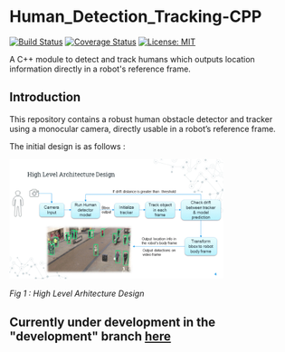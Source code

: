 # Human_Detection_Tracking-CPP
[![Build Status](https://app.travis-ci.com/aditiramadwar/Human_Detection_Tracking-CPP.svg?branch=master)](https://app.travis-ci.com/aditiramadwar/Human_Detection_Tracking-CPP)
[![Coverage Status](https://coveralls.io/repos/github/aditiramadwar/Human_Detection_Tracking-CPP/badge.svg?branch=master)](https://coveralls.io/github/aditiramadwar/Human_Detection_Tracking-CPP?branch=master)
[![License: MIT](https://img.shields.io/badge/License-MIT-blue.svg)](https://opensource.org/licenses/MIT)

A C++ module to detect and track humans which outputs location information directly in a robot's reference frame.

## Introduction
This repository contains a robust human obstacle detector and tracker using a monocular camera, directly usable in a robot’s reference frame.

The initial design is as follows : 

<img alt="design" src="assets/design.gif" width="75%" />

*Fig 1 :  High Level Arhitecture Design*

## Currently under development in the "development" branch [here](https://github.com/llDev-Rootll/Human_Detection_Tracking-CPP/tree/development)
